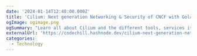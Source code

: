 ```yaml
---
date: '2024-01-14T12:40:00.000Z'
title: 'Cilium: Next generation Networking & Security of CNCF with Golang, eBPF & Hubble'
ogImage: ogimage.png
ogSummary: "Learn all about Cilium and the different tools, services it uses to improve it's infrastructure"
externalUrl: 'https://codechill.hashnode.dev/cilium-next-generation-networking-security-of-cncf-with-golang-ebpf-hubble'
categories:
  - Technology
---
```

